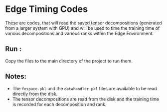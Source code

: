 # Edge Timing Codes

These are codes, that will read the saved tensor decompositions (generated from a larger system with GPU) and will be used to time the training time of various decompositions and various ranks within the Edge Environment.


## Run :

Copy the files to the main directory of the project to run them.

## Notes:

- The `fespace.pkl` and the `datahandler.pkl` files are available to be read directly from the disk. 
- The tensor decompositions are read from the disk and the training time is recorded for each decomposition and rank.
